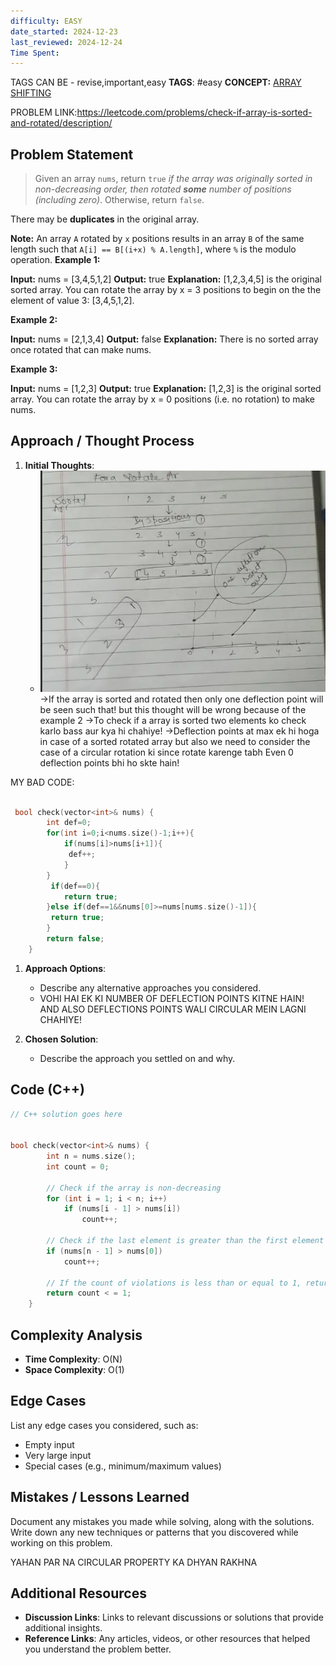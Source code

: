```yaml
---
difficulty: EASY
date_started: 2024-12-23
last_reviewed: 2024-12-24
Time Spent: 
---
```

TAGS CAN BE - revise,important,easy
**TAGS**: #easy 
**CONCEPT:** [ARRAY SHIFTING](ARRAY%20SHIFTING.md)

PROBLEM LINK:https://leetcode.com/problems/check-if-array-is-sorted-and-rotated/description/
## Problem Statement
> Given an array `nums`, return `true` _if the array was originally sorted in non-decreasing order, then rotated **some** number of positions (including zero)_. Otherwise, return `false`.

There may be **duplicates** in the original array.

**Note:** An array `A` rotated by `x` positions results in an array `B` of the same length such that `A[i] == B[(i+x) % A.length]`, where `%` is the modulo operation.
**Example 1:**

**Input:** nums = [3,4,5,1,2]
**Output:** true
**Explanation:** [1,2,3,4,5] is the original sorted array.
You can rotate the array by x = 3 positions to begin on the the element of value 3: [3,4,5,1,2].

**Example 2:**

**Input:** nums = [2,1,3,4]
**Output:** false
**Explanation:** There is no sorted array once rotated that can make nums.

**Example 3:**

**Input:** nums = [1,2,3]
**Output:** true
**Explanation:** [1,2,3] is the original sorted array.
You can rotate the array by x = 0 positions (i.e. no rotation) to make nums.
## Approach / Thought Process
1. **Initial Thoughts**: 
   - ![Check if Array Is Sorted and Rotated-20241223093655705.webp](../../../../../../Images/Check%20if%20Array%20Is%20Sorted%20and%20Rotated-20241223093655705.webp)
->If the array is sorted and rotated then only one deflection point will be seen such that! but this thought will be wrong because of the example 2 
->To check if a array is sorted two elements ko check karlo bass aur kya hi chahiye!
->Deflection points at max ek hi hoga in case of a sorted rotated array but also we need to consider the case of a circular rotation ki since rotate karenge tabh 
Even 0 deflection points bhi ho skte hain!

MY BAD CODE:

```c++

 bool check(vector<int>& nums) {
        int def=0;
        for(int i=0;i<nums.size()-1;i++){
            if(nums[i]>nums[i+1]){
             def++;
            }
        }
         if(def==0){
            return true;
        }else if(def==1&&nums[0]>=nums[nums.size()-1]){
         return true;
        }
        return false;
    }

```





1. **Approach Options**:
   - Describe any alternative approaches you considered.
   - VOHI HAI EK KI NUMBER OF DEFLECTION POINTS KITNE HAIN! AND ALSO DEFLECTIONS POINTS WALI CIRCULAR MEIN LAGNI CHAHIYE!

2. **Chosen Solution**:
   - Describe the approach you settled on and why.

## Code (C++)
```cpp
// C++ solution goes here


bool check(vector<int>& nums) {
        int n = nums.size();
        int count = 0;
        
        // Check if the array is non-decreasing
        for (int i = 1; i < n; i++)
            if (nums[i - 1] > nums[i])
                count++;
        
        // Check if the last element is greater than the first element
        if (nums[n - 1] > nums[0])
            count++;
        
        // If the count of violations is less than or equal to 1, return true
        return count < = 1;
    }
```

## Complexity Analysis
- **Time Complexity**: O(N)
- **Space Complexity**: O(1)

## Edge Cases
List any edge cases you considered, such as:
- Empty input 
- Very large input
- Special cases (e.g., minimum/maximum values)

## Mistakes / Lessons Learned
Document any mistakes you made while solving, along with the solutions.
Write down any new techniques or patterns that you discovered while working on this problem.

YAHAN PAR NA CIRCULAR PROPERTY KA DHYAN RAKHNA 

## Additional Resources
- **Discussion Links**: Links to relevant discussions or solutions that provide additional insights.
- **Reference Links**: Any articles, videos, or other resources that helped you understand the problem better.